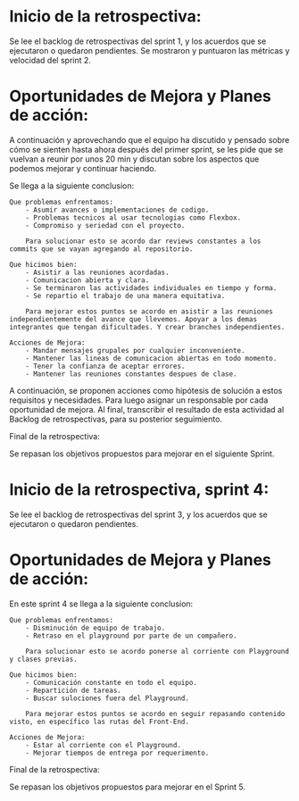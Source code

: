 # Inicio de la retrospectiva:

Se lee el backlog de retrospectivas del sprint 1, y los acuerdos que se ejecutaron o quedaron pendientes. Se mostraron y puntuaron las métricas y velocidad del sprint 2.

# Oportunidades de Mejora y Planes de acción:

A continuación y aprovechando que el equipo ha discutido y pensado sobre cómo se sienten hasta ahora después del primer sprint, se les pide que se vuelvan a reunir por unos 20 min y discutan sobre los aspectos que podemos mejorar y continuar haciendo.

Se llega a la siguiente conclusion:

    Que problemas enfrentamos:
        - Asumir avances o implementaciones de codigo.
        - Problemas tecnicos al usar tecnologias como Flexbox.
        - Compromiso y seriedad con el proyecto.

        Para solucionar esto se acordo dar reviews constantes a los commits que se vayan agregando al repositorio.

    Que hicimos bien:
        - Asistir a las reuniones acordadas.
        - Comunicacion abierta y clara.
        - Se terminaron las actividades individuales en tiempo y forma.
        - Se repartio el trabajo de una manera equitativa.
        
        Para mejorar estos puntos se acordo en asistir a las reuniones independientemente del avance que llevemos. Apoyar a los demas integrantes que tengan dificultades. Y crear branches independientes.

    Acciones de Mejora:
        - Mandar mensajes grupales por cualquier inconveniente.
        - Mantener las lineas de comunicacion abiertas en todo momento.
        - Tener la confianza de aceptar errores.
        - Mantener las reuniones constantes despues de clase.

A continuación, se proponen acciones como hipótesis de solución a estos requisitos y necesidades. Para luego asignar un responsable por cada oportunidad de mejora. Al final, transcribir el resultado de esta actividad al Backlog de retrospectivas, para su posterior seguimiento.

Final de la retrospectiva:

Se repasan los objetivos propuestos para mejorar en el siguiente Sprint.


# Inicio de la retrospectiva, sprint 4:

Se lee el backlog de retrospectivas del sprint 3, y los acuerdos que se ejecutaron o quedaron pendientes.

# Oportunidades de Mejora y Planes de acción:

En este sprint 4 se llega a la siguiente conclusion:

    Que problemas enfrentamos:
        - Disminución de equipo de trabajo.
        - Retraso en el playground por parte de un compañero.

        Para solucionar esto se acordo ponerse al corriente con Playground y clases previas.

    Que hicimos bien:
        - Comunicación constante en todo el equipo.
        - Repartición de tareas.
        - Buscar sulociones fuera del Playground.
        
        Para mejorar estos puntos se acordo en seguir repasando contenido visto, en específico las rutas del Front-End.

    Acciones de Mejora:
        - Estar al corriente con el Playground.
        - Mejorar tiempos de entrega por requerimento.


Final de la retrospectiva:

Se repasan los objetivos propuestos para mejorar en el Sprint 5.